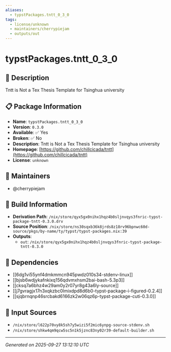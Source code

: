 ```yaml
---
aliases:
  - typstPackages.tntt_0_3_0
tags:
  - license/unknown
  - maintainers/cherrypiejam
  - outputs/out
---
```


# typstPackages.tntt_0_3_0

## 📝 Description

Tntt is Not a Tex Thesis Template for Tsinghua university

## 📋 Package Information

- **Name**: `typstPackages.tntt_0_3_0`
- **Version**: `0.3.0`
- **Available**: ✅ Yes
- **Broken**: ✅ No
- **Description**: Tntt is Not a Tex Thesis Template for Tsinghua university
- **Homepage**: [https://github.com/chillcicada/tntt](https://github.com/chillcicada/tntt)
- **License**: `unknown`
## 👥 Maintainers

- @cherrypiejam


## 🔧 Build Information

- **Derivation Path**: `/nix/store/qyx5gx0nihx1hqz4b0sljnvqys3fnric-typst-package-tntt-0.3.0.drv`
- **Source Position**: `/nix/store/ns30sqxb36k8jrds8z18rv96bpnwc60d-source/pkgs/by-name/ty/typst/typst-packages.nix:39`
- **Outputs**:
  - `out`:  `/nix/store/qyx5gx0nihx1hqz4b0sljnvqys3fnric-typst-package-tntt-0.3.0`

## 🔗 Dependencies

- [[6dg1vi55ynf4dmkmmcn945pwdz010s34-stdenv-linux]]
- [[bjsb6wdjykafnkixq156qdvmxhsm2bai-bash-5.3p3]]
- [[cksq7a6bhz4w29am0y2r07yr8g43a6ly-source]]
- [[j7gvragjx17n3xqkzbc0lmixdpd8d6b0-typst-package-i-figured-0.2.4]]
- [[sjqbrnqnp46srcbakd6166zk2w06qz6p-typst-package-cuti-0.3.0]]

## 📁 Input Sources

- `/nix/store/l622p70vy8k5sh7y5wizi5f2mic6ynpg-source-stdenv.sh`
- `/nix/store/shkw4qm9qcw5sc5n1k5jznc83ny02r39-default-builder.sh`

---
*Generated on 2025-09-27 13:12:10 UTC*
